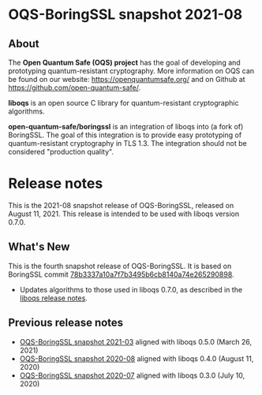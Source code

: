 OQS-BoringSSL snapshot 2021-08
==================================

About
-----

The **Open Quantum Safe (OQS) project** has the goal of developing and prototyping quantum-resistant cryptography.  More information on OQS can be found on our website: https://openquantumsafe.org/ and on Github at https://github.com/open-quantum-safe/.

**liboqs** is an open source C library for quantum-resistant cryptographic algorithms.

**open-quantum-safe/boringssl** is an integration of liboqs into (a fork of) BoringSSL.  The goal of this integration is to provide easy prototyping of quantum-resistant cryptography in TLS 1.3.  The integration should not be considered "production quality".

Release notes
=============

This is the 2021-08 snapshot release of OQS-BoringSSL, released on August 11, 2021. This release is intended to be used with liboqs version 0.7.0.

What's New
----------

This is the fourth snapshot release of OQS-BoringSSL.  It is based on BoringSSL commit [78b3337a10a7f7b3495b6cb8140a74e265290898](https://github.com/google/boringssl/commit/78b3337).

- Updates algorithms to those used in liboqs 0.7.0, as described in the [liboqs release notes](https://github.com/open-quantum-safe/liboqs/blob/main/RELEASE.md).

Previous release notes
----------------------

- [OQS-BoringSSL snapshot 2021-03](https://github.com/open-quantum-safe/boringssl/releases/tag/OQS-BoringSSL-snapshot-2021-03) aligned with liboqs 0.5.0 (March 26, 2021)
- [OQS-BoringSSL snapshot 2020-08](https://github.com/open-quantum-safe/boringssl/releases/tag/OQS-BoringSSL-snapshot-2020-08) aligned with liboqs 0.4.0 (August 11, 2020)
- [OQS-BoringSSL snapshot 2020-07](https://github.com/open-quantum-safe/boringssl/releases/tag/OQS-BoringSSL-snapshot-2020-07) aligned with liboqs 0.3.0 (July 10, 2020)
